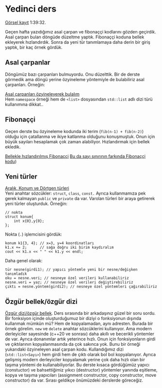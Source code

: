 Yedinci ders
====

[Görsel kayıt](https://drive.google.com/file/d/1n6_-fDBSnLnbIM4GPM2d7P7gvJbVevqj) 1:39:32. 

Geçen hafta yazıdığımız asal çarpan ve fibonaççi kodlarını gözden geçirdik. 
Asal çarpan bulan döngüde düzeltme yaptık. Fibonaççi koduna bellek ekleyerek hızlandırdık.
Sonra da yeni tür tanımlamaya daha derin bir giriş yaptık, bir kaç örnek gördük.

Asal çarpanlar
---- 

Döngümüz bazı çarpanları bulmuyordu. Onu düzelttik. Bir de derste görmedik ama 
döngü yerine özyineleme yöntemiyle de bulabiliriz asal çarpanları. Örneğin:  

[Asal çarpanları özyineleyerek bulalım](https://www.onlinegdb.com/iim7dEsNE)  
Hem `namespace` örneği hem de `<list>` dosyasından `std::list` adlı dizi türü kullanımına dikkat..

Fibonaççi
----

Geçen derste bu özyineleme kodunda iki terim (`fib(n-1) + fib(n-2)`) olduğu için 
çatallanma ve ikiye katlanma olduğunu konuşmuştuk. Onun için büyük sayıları hesaplamak 
çok zaman alabiliyor. Hızlandırmak için bellek ekledik.

[Bellekle hızlandırılmış Fibonaççi](https://onlinegdb.com/XpOcEU6jD)
[Bu da sayı sınırının farkında Fibonaççi kodu](https://www.onlinegdb.com/9zcoMg7HN))  

Yeni türler
----

[Aralık, Konum ve Dörtgen türleri](https://onlinegdb.com/hyYDFxHpz)   
Yeni anahtar sözcükler: `struct`, `class`, `const.` Ayrıca kullanmamıza
pek gerek kalmayan `public` ve `private` da var. Varolan türleri bir araya 
getirerek yeni türler oluşturduk. Örneğin: 
```
// nokta
struct konum{
    int x{0},y{0};
};
```

Nokta (`.`) işlemcisini gördük:
```
konum k1{3, 4}; // x=3, y=4 koordinatları
k1.x += 2;      // sağa doğru iki birim kaydıralım
cout << k1.x << " " << k1.y << endl;
```
Daha genel olarak:
```
tür nesne(girdi1); // yapıcı yöntemle yeni bir nesne/değişken tanımladık
oku = nesne.veri; // nesneye özel verileri kullanabiliriz
nesne.veri = yaz; // nesneye özel verileri değiştirebiliriz
çıktı = nesne.yöntem(girdi2); // nesneye özel yöntemleri çağırabiliriz
```

Özgür bellek/özgür dizi
----

[Özgür dizi/özgür bellek](https://www.onlinegdb.com/K0bjhI0l_). Ders sırasında bir arkadaşınız güzel bir soru sordu. Bir fonksiyon içinde oluşturduğumuz bir diziyi o fonksiyonun dışında kullanmak mümkün mü? Hem de kopyalamadan, aynı adresten. Burada bir örnek görelim. `new` ve `delete` anahtar sözcüklerini kullanıyor. Ama modern derleyiciler sayesinde (c++20 ve sonrası) daha akıllı ve becerikli yöntemler de var. Ayrıca donanımlar artık yeterince hızlı. Onun için fonksiyonların girdi ve çıktılarının kopyalanmasında da çok sakınca yok. Bunu bir örneği yukarıdaki özyineleyen asal çarpan kodu. Kullandığımız dizi (`std::list<Sayı>`) hem girdi hem de çıktı olarak bol bol kopyalanıyor. Ayrıca  gelişmiş modern derleyiciler kopyalamak yerine çok daha hızlı olan bir taşıma yöntemi de kullanabiliyorlar. Bu derste kısaca gördüğümüz yapıcı (constuctor) ve bahsettiğimiz yıkıcı (destructor) yöntemler yanında eşitleme, kopya ve taşıma yapıcıları (assignment constructor, copy constructor, move constructor) da var. Sırası geldikçe önümüzdeki derslerde göreceğiz.



